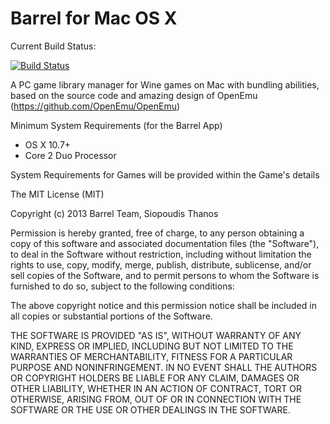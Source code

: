 Barrel for Mac OS X
=========
Current Build Status:

[![Build Status](https://travis-ci.org/ThanosSiopoudis/BarrelApp.png?branch=master)](https://travis-ci.org/ThanosSiopoudis/BarrelApp)

A PC game library manager for Wine games on Mac with bundling abilities, based on the source code and amazing
design of OpenEmu (https://github.com/OpenEmu/OpenEmu)

Minimum System Requirements (for the Barrel App)
- OS X 10.7+
- Core 2 Duo Processor

System Requirements for Games will be provided within the Game's details 

The MIT License (MIT)

Copyright (c) 2013 Barrel Team, Siopoudis Thanos

Permission is hereby granted, free of charge, to any person obtaining a copy of
this software and associated documentation files (the "Software"), to deal in
the Software without restriction, including without limitation the rights to
use, copy, modify, merge, publish, distribute, sublicense, and/or sell copies of
the Software, and to permit persons to whom the Software is furnished to do so,
subject to the following conditions:

The above copyright notice and this permission notice shall be included in all
copies or substantial portions of the Software.

THE SOFTWARE IS PROVIDED "AS IS", WITHOUT WARRANTY OF ANY KIND, EXPRESS OR
IMPLIED, INCLUDING BUT NOT LIMITED TO THE WARRANTIES OF MERCHANTABILITY, FITNESS
FOR A PARTICULAR PURPOSE AND NONINFRINGEMENT. IN NO EVENT SHALL THE AUTHORS OR
COPYRIGHT HOLDERS BE LIABLE FOR ANY CLAIM, DAMAGES OR OTHER LIABILITY, WHETHER
IN AN ACTION OF CONTRACT, TORT OR OTHERWISE, ARISING FROM, OUT OF OR IN
CONNECTION WITH THE SOFTWARE OR THE USE OR OTHER DEALINGS IN THE SOFTWARE.

